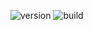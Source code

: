 ![version](https://img.shields.io/npm/v/@darkbyte/ts-sagas) ![build](https://img.shields.io/bitbucket/pipelines/antonioseprano/sagas)